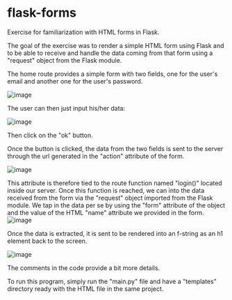 # flask-forms
Exercise for familiarization with HTML forms in Flask.

The goal of the exercise was to render a simple HTML form using Flask and to be able to receive and handle the data coming from that form using a "request" object
from the Flask module.

The home route provides a simple form with two fields, one for the user's email and another one for the user's password.

![image](https://user-images.githubusercontent.com/55893421/115976488-a7fe1700-a53c-11eb-8e84-5d8bcfb473d2.png)

The user can then just input his/her data:

![image](https://user-images.githubusercontent.com/55893421/115976507-c6641280-a53c-11eb-8d3d-26f4fec1390e.png)

Then click on the "ok" button.

Once the button is clicked, the data from the two fields is sent to the server through the url generated in the "action" attribute of the form.

![image](https://user-images.githubusercontent.com/55893421/115976543-075c2700-a53d-11eb-9cd9-bfe7b9f33328.png)

This attribute is therefore tied to the route function named "login()" located inside our server.
Once this function is reached, we can into the data received from the form via the "request" object imported from the Flask module.
We tap in the data per se by using the "form" attribute of the object and the value of the HTML "name" attribute we provided in the form.
![image](https://user-images.githubusercontent.com/55893421/115976589-80f41500-a53d-11eb-83f9-f4568d94a52b.png)

Once the data is extracted, it is sent to be rendered into an f-string as an h1 element back to the screen.

![image](https://user-images.githubusercontent.com/55893421/115976607-9bc68980-a53d-11eb-875e-3c52157e2204.png)

The comments in the code provide a bit more details.

To run this program, simply run the "main.py" file and have a "templates" directory ready with the HTML file in the same project.
